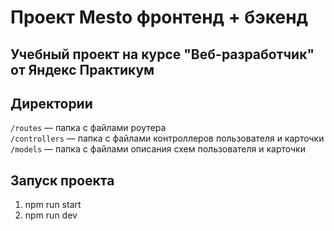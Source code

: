 # Проект Mesto фронтенд + бэкенд

## Учебный проект на курсе "Веб-разработчик" от Яндекс Практикум

## Директории

`/routes` — папка с файлами роутера  
`/controllers` — папка с файлами контроллеров пользователя и карточки  
`/models` — папка с файлами описания схем пользователя и карточки

## Запуск проекта

1. npm run start
2. npm run dev
